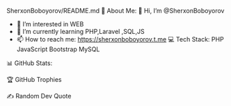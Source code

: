 SherxonBoboyorov/README.md
💫 About Me:
👋 Hi, I’m @SherxonBoboyorov
- 👀 I’m interested in WEB
- 🌱 I’m currently learning PHP,Laravel ,SQL,JS
- 📫 How to reach me: https://sherxonboboyorov.t.me
💻 Tech Stack:
PHP JavaScript Bootstrap MySQL 

📊 GitHub Stats:




🏆 GitHub Trophies


✍️ Random Dev Quote
